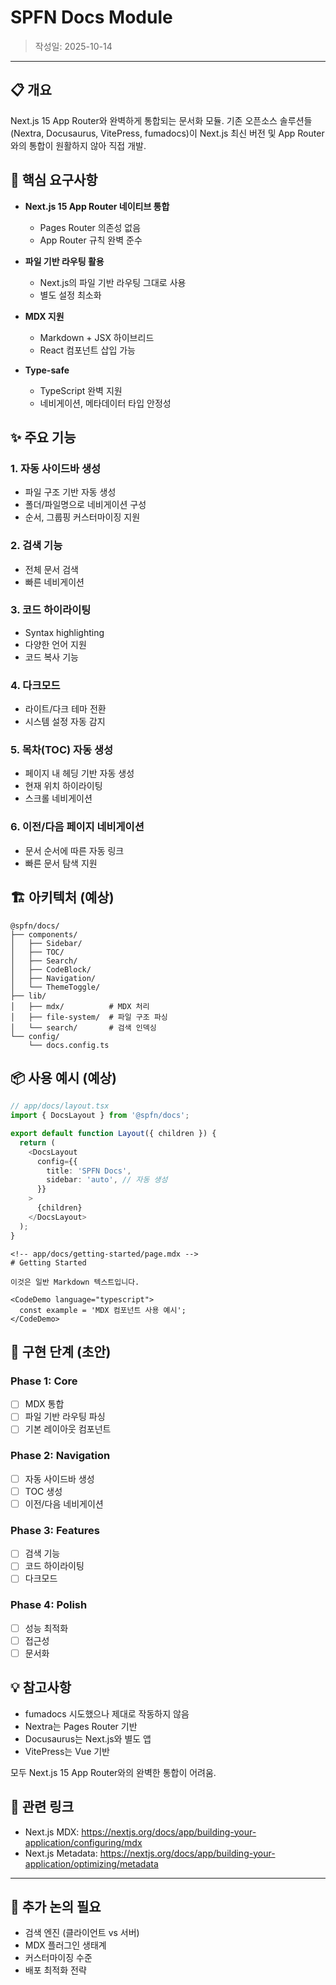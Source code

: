 # SPFN Docs Module

> 작성일: 2025-10-14

---

## 📋 개요

Next.js 15 App Router와 완벽하게 통합되는 문서화 모듈. 기존 오픈소스 솔루션들(Nextra, Docusaurus, VitePress, fumadocs)이 Next.js 최신 버전 및 App Router와의 통합이 원활하지 않아 직접 개발.

## 🎯 핵심 요구사항

- **Next.js 15 App Router 네이티브 통합**
  - Pages Router 의존성 없음
  - App Router 규칙 완벽 준수

- **파일 기반 라우팅 활용**
  - Next.js의 파일 기반 라우팅 그대로 사용
  - 별도 설정 최소화

- **MDX 지원**
  - Markdown + JSX 하이브리드
  - React 컴포넌트 삽입 가능

- **Type-safe**
  - TypeScript 완벽 지원
  - 네비게이션, 메타데이터 타입 안정성

## ✨ 주요 기능

### 1. 자동 사이드바 생성
- 파일 구조 기반 자동 생성
- 폴더/파일명으로 네비게이션 구성
- 순서, 그룹핑 커스터마이징 지원

### 2. 검색 기능
- 전체 문서 검색
- 빠른 네비게이션

### 3. 코드 하이라이팅
- Syntax highlighting
- 다양한 언어 지원
- 코드 복사 기능

### 4. 다크모드
- 라이트/다크 테마 전환
- 시스템 설정 자동 감지

### 5. 목차(TOC) 자동 생성
- 페이지 내 헤딩 기반 자동 생성
- 현재 위치 하이라이팅
- 스크롤 네비게이션

### 6. 이전/다음 페이지 네비게이션
- 문서 순서에 따른 자동 링크
- 빠른 문서 탐색 지원

## 🏗️ 아키텍처 (예상)

```
@spfn/docs/
├── components/
│   ├── Sidebar/
│   ├── TOC/
│   ├── Search/
│   ├── CodeBlock/
│   ├── Navigation/
│   └── ThemeToggle/
├── lib/
│   ├── mdx/          # MDX 처리
│   ├── file-system/  # 파일 구조 파싱
│   └── search/       # 검색 인덱싱
└── config/
    └── docs.config.ts
```

## 📦 사용 예시 (예상)

```typescript
// app/docs/layout.tsx
import { DocsLayout } from '@spfn/docs';

export default function Layout({ children }) {
  return (
    <DocsLayout
      config={{
        title: 'SPFN Docs',
        sidebar: 'auto', // 자동 생성
      }}
    >
      {children}
    </DocsLayout>
  );
}
```

```mdx
<!-- app/docs/getting-started/page.mdx -->
# Getting Started

이것은 일반 Markdown 텍스트입니다.

<CodeDemo language="typescript">
  const example = 'MDX 컴포넌트 사용 예시';
</CodeDemo>
```

## 🚀 구현 단계 (초안)

### Phase 1: Core
- [ ] MDX 통합
- [ ] 파일 기반 라우팅 파싱
- [ ] 기본 레이아웃 컴포넌트

### Phase 2: Navigation
- [ ] 자동 사이드바 생성
- [ ] TOC 생성
- [ ] 이전/다음 네비게이션

### Phase 3: Features
- [ ] 검색 기능
- [ ] 코드 하이라이팅
- [ ] 다크모드

### Phase 4: Polish
- [ ] 성능 최적화
- [ ] 접근성
- [ ] 문서화

## 💡 참고사항

- fumadocs 시도했으나 제대로 작동하지 않음
- Nextra는 Pages Router 기반
- Docusaurus는 Next.js와 별도 앱
- VitePress는 Vue 기반

모두 Next.js 15 App Router와의 완벽한 통합이 어려움.

## 🔗 관련 링크

- Next.js MDX: https://nextjs.org/docs/app/building-your-application/configuring/mdx
- Next.js Metadata: https://nextjs.org/docs/app/building-your-application/optimizing/metadata

---

## 📝 추가 논의 필요

- 검색 엔진 (클라이언트 vs 서버)
- MDX 플러그인 생태계
- 커스터마이징 수준
- 배포 최적화 전략
